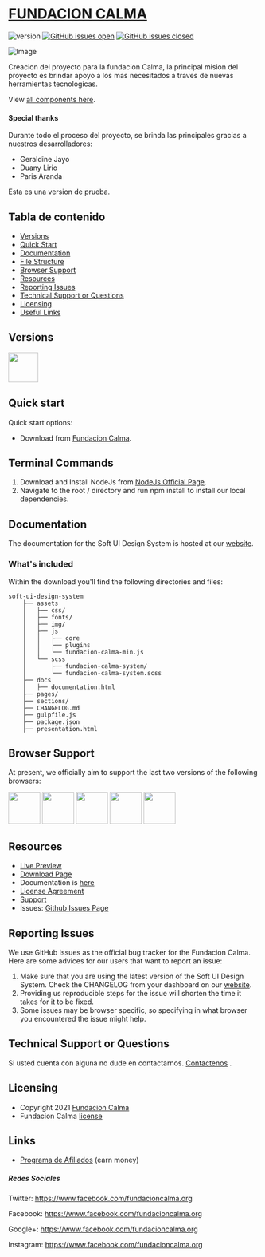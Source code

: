 # [FUNDACION CALMA](https://www.facebook.com/fundacioncalma.org/)

![version](https://img.shields.io/badge/version-1.0.3-blue.svg) [![GitHub issues open](https://img.shields.io/github/issues/creativetimofficial/soft-ui-design-system.svg?maxAge=2592000)](https://github.com/creativetimofficial/soft-ui-design-system/issues?q=is%3Aopen+is%3Aissue) [![GitHub issues closed](https://img.shields.io/github/issues-closed-raw/creativetimofficial/soft-ui-design-system.svg?maxAge=2592000)](https://github.com/creativetimofficial/soft-ui-design-system/issues?q=is%3Aissue+is%3Aclosed)

![Image](https://scontent.fmxp7-1.fna.fbcdn.net/v/t1.6435-9/173822977_2538535843121659_6637527562241951253_n.jpg?_nc_cat=107&ccb=1-3&_nc_sid=730e14&_nc_ohc=RrNvOzJ-0YsAX-0rT-4&_nc_ht=scontent.fmxp7-1.fna&oh=a6691b021da13a4fac64a3395ffd3349&oe=609F6FDE)

Creacion del proyecto para la fundacion Calma, la principal mision del proyecto es brindar apoyo a los mas necesitados a traves de nuevas herramientas tecnologicas.

View [all components here](https://www.facebook.com/fundacioncalma.org).

#### Special thanks
Durante todo el proceso del proyecto, se brinda las principales gracias a nuestros desarrolladores:
- Geraldine Jayo
- Duany Lirio
- Paris Aranda

Esta es una version de prueba.

## Tabla de contenido

* [Versions](#versions)
* [Quick Start](#quick-start)
* [Documentation](#documentation)
* [File Structure](#file-structure)
* [Browser Support](#browser-support)
* [Resources](#resources)
* [Reporting Issues](#reporting-issues)
* [Technical Support or Questions](#technical-support-or-questions)
* [Licensing](#licensing)
* [Useful Links](#useful-links)

## Versions

[<img src="https://scontent.fmxp7-1.fna.fbcdn.net/v/t1.6435-9/44334710_1914824668826116_1316156224932151296_n.jpg?_nc_cat=108&ccb=1-3&_nc_sid=e3f864&_nc_ohc=pI-sla_pj9EAX9662Q7&_nc_ht=scontent.fmxp7-1.fna&oh=86235f8200ef3ddb6bb767f461d951a5&oe=60A01395" width="60" height="60" />](fundacion-calma)

## Quick start

Quick start options:

- Download from [Fundacion Calma](https://www.facebook.com/fundacioncalma.org).

## Terminal Commands

1. Download and Install NodeJs from [NodeJs Official Page](https://nodejs.org/en/download/).
2. Navigate to the root / directory and run npm install to install our local dependencies.

## Documentation
The documentation for the Soft UI Design System is hosted at our [website](https://www.facebook.com/fundacioncalma.org).

### What's included

Within the download you'll find the following directories and files:

```
soft-ui-design-system
    ├── assets
    │   ├── css/
    │   ├── fonts/
    │   ├── img/
    │   ├── js
    │   │   ├── core
    │   │   ├── plugins
    │   │   └── fundacion-calma-min.js
    │   └── scss
    │       ├── fundacion-calma-system/
    │       └── fundacion-calma-system.scss
    ├── docs
    │   ├── documentation.html
    ├── pages/
    ├── sections/
    ├── CHANGELOG.md
    ├── gulpfile.js
    ├── package.json
    ├── presentation.html
```

## Browser Support

At present, we officially aim to support the last two versions of the following browsers:

<img src="https://s3.amazonaws.com/creativetim_bucket/github/browser/chrome.png" width="64" height="64"> <img src="https://s3.amazonaws.com/creativetim_bucket/github/browser/firefox.png" width="64" height="64"> <img src="https://s3.amazonaws.com/creativetim_bucket/github/browser/edge.png" width="64" height="64"> <img src="https://s3.amazonaws.com/creativetim_bucket/github/browser/safari.png" width="64" height="64"> <img src="https://s3.amazonaws.com/creativetim_bucket/github/browser/opera.png" width="64" height="64">

## Resources
- [Live Preview](https://www.facebook.com/fundacioncalma.org)
- [Download Page](https://www.facebook.com/fundacioncalma.org)
- Documentation is [here](https://www.facebook.com/fundacioncalma.org)
- [License Agreement](https://www.facebook.com/fundacioncalma.org)
- [Support](https://www.facebook.com/fundacioncalma.org)
- Issues: [Github Issues Page](https://www.facebook.com/fundacioncalma.org)

## Reporting Issues
We use GitHub Issues as the official bug tracker for the Fundacion Calma. Here are some advices for our users that want to report an issue:

1. Make sure that you are using the latest version of the Soft UI Design System. Check the CHANGELOG from your dashboard on our [website](https://www.facebook.com/fundacioncalma.org).
2. Providing us reproducible steps for the issue will shorten the time it takes for it to be fixed.
3. Some issues may be browser specific, so specifying in what browser you encountered the issue might help.

## Technical Support or Questions
Si usted cuenta con alguna no dude en contactarnos. [Contactenos](https://www.facebook.com/fundacioncalma.org) .

## Licensing

- Copyright 2021 [Fundacion Calma](https://www.facebook.com/fundacioncalma.org)
- Fundacion Calma [license](https://www.facebook.com/fundacioncalma.org)

## Links

- [Programa de Afiliados](https://www.facebook.com/fundacioncalma.org) (earn money)

##### Redes Sociales

Twitter: <https://www.facebook.com/fundacioncalma.org>

Facebook: <https://www.facebook.com/fundacioncalma.org>

Google+: <https://www.facebook.com/fundacioncalma.org>

Instagram: <https://www.facebook.com/fundacioncalma.org>
